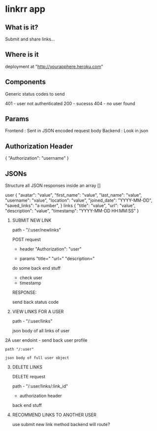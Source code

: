 # linkrr app

## What is it?

Submit and share links...

## Where is it

deployment at "http://yourapphere.heroku.com"

## Components

Generic status codes to send

401 - user not authenticated
200 - sucesss
404 - no user found

## Params

Frontend : Sent in JSON encoded request body
Backend : Look in json

## Authorization Header

{ "Authorization": "username" }

## JSONs

Structure all JSON responses inside an array []

user
    {
    "avatar": "value",
    "first_name": "value",
    "last_name": "value",
    "username": "value",
    "location": "value",
    "joined_date": "YYYY-MM-DD",
    "saved_links": "a number",
    }
links
    {
    "title": "value",
    "url": "value",
    "description": "value",
    "timestamp": "YYYY-MM-DD HH:MM:SS"
    }

1. SUBMIT NEW LINK

    path - "/:user/newlinks"

    POST request
    - header "Authorization": "user"

    - params "title=" "url=" "description="

    do some back end stuff
    - check user
    - timestamp

    RESPONSE:

    send back status code

2. VIEW LINKS FOR A USER

   path - "/:user/links"

    json body of all links of user

2A user endoint - send back user profile

    path "/:user"

    json body of full user object

3. DELETE LINKS

   DELETE request

   path - "/:user/links/:link_id"

   - authorization header

    back end stuff

4. RECOMMEND LINKS TO ANOTHER USER

   use submit new link method backend will route?
